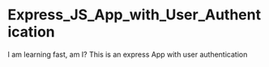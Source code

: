 # Express_JS_App_with_User_Authentication
I am learning fast, am I? This is an express App with user authentication
